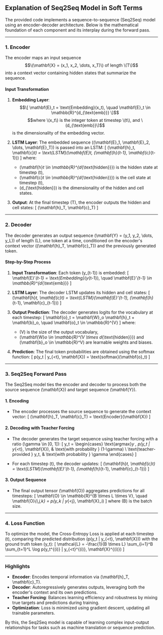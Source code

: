 ## Explanation of Seq2Seq Model in Soft Terms

The provided code implements a sequence-to-sequence (Seq2Seq) model using an encoder-decoder architecture. Below is the mathematical foundation of each component and its interplay during the forward pass.

---

### **1. Encoder**

The encoder maps an input sequence $$\(\mathbf{X} = (x_1, x_2, \dots, x_T)\) of length \(T\)$$ into a context vector containing hidden states that summarize the sequence.

#### **Input Transformation**
1. **Embedding Layer**:
   $$\[
   \mathbf{E}_t = \text{Embedding}(x_t), \quad \mathbf{E}_t \in \mathbb{R}^{d_{\text{emb}}}
   \]$$
   $$where \(x_t\) is the integer token at timestep \(t\), and \(d_{\text{emb}}\)$$ is the dimensionality of the embedding vector.

2. **LSTM Layer**:
   The embedded sequence \((\mathbf{E}_1, \mathbf{E}_2, \dots, \mathbf{E}_T)\) is passed into an LSTM:
   \[
   (\mathbf{h}_t, \mathbf{c}_t) = \text{LSTM}(\mathbf{E}_t, (\mathbf{h}_{t-1}, \mathbf{c}_{t-1}))
   \]
   where:
   - \(\mathbf{h}_t \in \mathbb{R}^{d_{\text{hidden}}}\) is the hidden state at timestep \(t\),
   - \(\mathbf{c}_t \in \mathbb{R}^{d_{\text{hidden}}}\) is the cell state at timestep \(t\),
   - \(d_{\text{hidden}}\) is the dimensionality of the hidden and cell states.

3. **Output**:
   At the final timestep \(T\), the encoder outputs the hidden and cell states:
   \[
   (\mathbf{h}_T, \mathbf{c}_T)
   \]

---

### **2. Decoder**

The decoder generates an output sequence \(\mathbf{Y} = (y_1, y_2, \dots, y_L)\) of length \(L\), one token at a time, conditioned on the encoder's context vector \((\mathbf{h}_T, \mathbf{c}_T)\) and the previously generated token.

#### **Step-by-Step Process**
1. **Input Transformation**:
   Each token \(y_{t-1}\) is embedded:
   \[
   \mathbf{E}'_{t-1} = \text{Embedding}(y_{t-1}), \quad \mathbf{E}'_{t-1} \in \mathbb{R}^{d_{\text{emb}}}
   \]

2. **LSTM Layer**:
   The decoder LSTM updates its hidden and cell states:
   \[
   (\mathbf{h}_t, \mathbf{c}_t) = \text{LSTM}(\mathbf{E}'_{t-1}, (\mathbf{h}_{t-1}, \mathbf{c}_{t-1}))
   \]

3. **Output Prediction**:
   The decoder generates logits for the vocabulary at each timestep:
   \[
   \mathbf{o}_t = \mathbf{W}_o \mathbf{h}_t + \mathbf{b}_o, \quad \mathbf{o}_t \in \mathbb{R}^{V}
   \]
   where:
   - \(V\) is the size of the output vocabulary,
   - \(\mathbf{W}_o \in \mathbb{R}^{V \times d_{\text{hidden}}}\) and \(\mathbf{b}_o \in \mathbb{R}^V\) are learnable weights and biases.

4. **Prediction**:
   The final token probabilities are obtained using the softmax function:
   \[
   p(y_t | y_{<t}, \mathbf{X}) = \text{softmax}(\mathbf{o}_t)
   \]

---

### **3. Seq2Seq Forward Pass**

The Seq2Seq model ties the encoder and decoder to process both the source sequence \(\mathbf{X}\) and target sequence \(\mathbf{Y}\).

#### **1. Encoding**
- The encoder processes the source sequence to generate the context vector:
  \[
  (\mathbf{h}_T, \mathbf{c}_T) = \text{Encoder}(\mathbf{X})
  \]

#### **2. Decoding with Teacher Forcing**
- The decoder generates the target sequence using teacher forcing with a ratio \(\gamma \in [0, 1]\):
  \[
  y_t = 
  \begin{cases} 
  \text{argmax}_y \, p(y_t | y_{<t}, \mathbf{X}), & \text{with probability } (1-\gamma) \\
  \text{teacher-provided } y_t, & \text{with probability } \gamma
  \end{cases}
  \]

- For each timestep \(t\), the decoder updates:
  \[
  (\mathbf{h}_t, \mathbf{c}_t) = \text{LSTM}(\mathbf{E}'_{t-1}, (\mathbf{h}_{t-1}, \mathbf{c}_{t-1}))
  \]

#### **3. Output Sequence**
- The final output tensor \(\mathbf{O}\) aggregates predictions for all timesteps:
  \[
  \mathbf{O} \in \mathbb{R}^{B \times L \times V}, \quad \mathbf{O}_{i,j,k} = p(y_k | y_{<j}, \mathbf{X}_i)
  \]
  where \(B\) is the batch size.

---

### **4. Loss Function**

To optimize the model, the Cross-Entropy Loss is applied at each timestep \(t\), comparing the predicted distribution \(p(y_t | y_{<t}, \mathbf{X})\) with the ground truth token \(y_t\):
\[
\mathcal{L} = -\frac{1}{B \times L} \sum_{i=1}^B \sum_{t=1}^L \log p(y_t^{(i)} | y_{<t}^{(i)}, \mathbf{X}^{(i)})
\]

---

### **Highlights**
- **Encoder**: Encodes temporal information via \(\mathbf{h}_T, \mathbf{c}_T\).
- **Decoder**: Autoregressively generates outputs, leveraging both the encoder's context and its own predictions.
- **Teacher Forcing**: Balances learning efficiency and robustness by mixing true targets and predictions during training.
- **Optimization**: Loss is minimized using gradient descent, updating all trainable parameters.

By this, the Seq2Seq model is capable of learning complex input-output relationships for tasks such as machine translation or sequence prediction.
